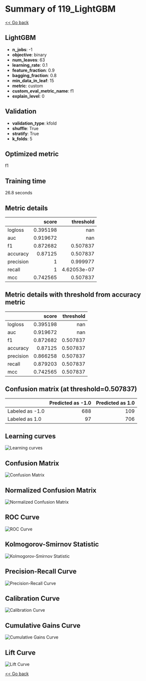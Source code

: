 # Summary of 119_LightGBM

[<< Go back](../README.md)


## LightGBM
- **n_jobs**: -1
- **objective**: binary
- **num_leaves**: 63
- **learning_rate**: 0.1
- **feature_fraction**: 0.9
- **bagging_fraction**: 0.8
- **min_data_in_leaf**: 15
- **metric**: custom
- **custom_eval_metric_name**: f1
- **explain_level**: 0

## Validation
 - **validation_type**: kfold
 - **shuffle**: True
 - **stratify**: True
 - **k_folds**: 5

## Optimized metric
f1

## Training time

26.8 seconds

## Metric details
|           |    score |     threshold |
|:----------|---------:|--------------:|
| logloss   | 0.395198 | nan           |
| auc       | 0.919672 | nan           |
| f1        | 0.872682 |   0.507837    |
| accuracy  | 0.87125  |   0.507837    |
| precision | 1        |   0.999977    |
| recall    | 1        |   4.62053e-07 |
| mcc       | 0.742565 |   0.507837    |


## Metric details with threshold from accuracy metric
|           |    score |   threshold |
|:----------|---------:|------------:|
| logloss   | 0.395198 |  nan        |
| auc       | 0.919672 |  nan        |
| f1        | 0.872682 |    0.507837 |
| accuracy  | 0.87125  |    0.507837 |
| precision | 0.866258 |    0.507837 |
| recall    | 0.879203 |    0.507837 |
| mcc       | 0.742565 |    0.507837 |


## Confusion matrix (at threshold=0.507837)
|                 |   Predicted as -1.0 |   Predicted as 1.0 |
|:----------------|--------------------:|-------------------:|
| Labeled as -1.0 |                 688 |                109 |
| Labeled as 1.0  |                  97 |                706 |

## Learning curves
![Learning curves](learning_curves.png)
## Confusion Matrix

![Confusion Matrix](confusion_matrix.png)


## Normalized Confusion Matrix

![Normalized Confusion Matrix](confusion_matrix_normalized.png)


## ROC Curve

![ROC Curve](roc_curve.png)


## Kolmogorov-Smirnov Statistic

![Kolmogorov-Smirnov Statistic](ks_statistic.png)


## Precision-Recall Curve

![Precision-Recall Curve](precision_recall_curve.png)


## Calibration Curve

![Calibration Curve](calibration_curve_curve.png)


## Cumulative Gains Curve

![Cumulative Gains Curve](cumulative_gains_curve.png)


## Lift Curve

![Lift Curve](lift_curve.png)



[<< Go back](../README.md)
